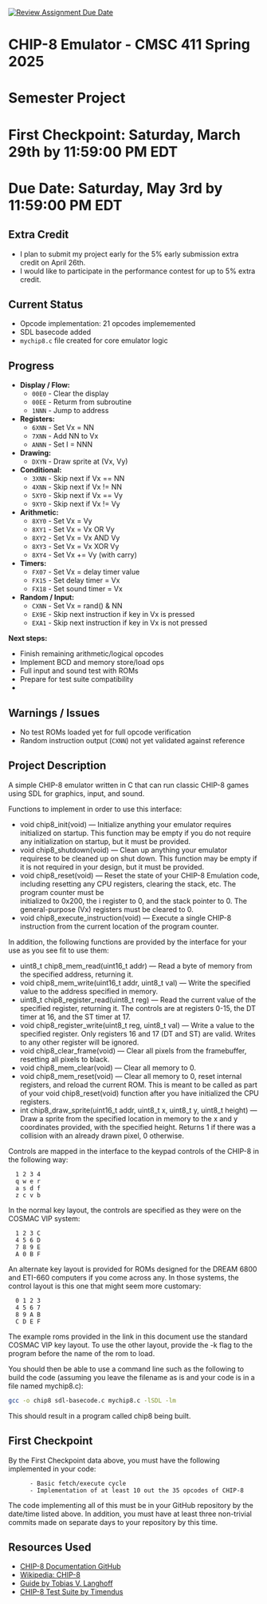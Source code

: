 [![Review Assignment Due Date](https://classroom.github.com/assets/deadline-readme-button-22041afd0340ce965d47ae6ef1cefeee28c7c493a6346c4f15d667ab976d596c.svg)](https://classroom.github.com/a/XpvI6cTa)
# CHIP-8 Emulator - CMSC 411 Spring 2025

# Semester Project

# First Checkpoint: Saturday, March 29th by 11:59:00 PM EDT

# Due Date: Saturday, May 3rd by 11:59:00 PM EDT

## Extra Credit
- I plan to submit my project early for the 5% early submission extra  
  credit on April 26th.
- I would like to participate in the performance contest for up to 5% extra 
  credit.

## Current Status

- Opcode implementation: 21 opcodes implememented
- SDL basecode added
- `mychip8.c` file created for core emulator logic

## Progress
 - **Display / Flow:**
    - `00E0` - Clear the display
    - `00EE` - Returm from subroutine
    - `1NNN` - Jump to address
  - **Registers:**
    - `6XNN` - Set Vx = NN
    - `7XNN` - Add NN to Vx
    - `ANNN` - Set I = NNN
  - **Drawing:**
    - `DXYN` - Draw sprite at (Vx, Vy)
  - **Conditional:**
    - `3XNN` - Skip next if Vx == NN
    - `4XNN` - Skip next if Vx != NN
    - `5XY0` - Skip next if Vx == Vy
    - `9XY0` - Skip next if Vx != Vy
  - **Arithmetic:**
    - `8XY0` - Set Vx = Vy
    - `8XY1` - Set Vx = Vx OR Vy
    - `8XY2` - Set Vx = Vx AND Vy
    - `8XY3` - Set Vx = Vx XOR Vy
    - `8XY4` - Set Vx += Vy (with carry)
  - **Timers:**
    - `FX07` - Set Vx = delay timer value
    - `FX15` - Set delay timer = Vx
    - `FX18` - Set sound timer = Vx
  - **Random / Input:**
    - `CXNN` - Set Vx = rand() & NN
    - `EX9E` - Skip next instruction if key in Vx is pressed
    - `EXA1` - Skip next instruction if key in Vx is not pressed

   
   **Next steps:**
  - Finish remaining arithmetic/logical opcodes
  - Implement BCD and memory store/load ops
  - Full input and sound test with ROMs
  - Prepare for test suite compatibility
  - 
## Warnings / Issues
- No test ROMs loaded yet for full opcode verification
- Random instruction output (`CXNN`) not yet validated against reference

## Project Description

A simple CHIP-8 emulator written in C that can run classic CHIP-8 games using SDL for graphics, input, and sound.

Functions to implement in order to use this interface:

- void chip8_init(void) — Initialize anything your emulator requires initialized on startup. This function may be empty if you do not require any initialization on startup,     but it must be provided.
- void chip8_shutdown(void) — Clean up anything your emulator requirese to be cleaned up on shut down. This function may be empty if it is not required in your design, but 
   it must be provided.
- void chip8_reset(void) — Reset the state of your CHIP-8 Emulation code, including resetting any CPU registers, clearing the stack, etc. The program counter must be       
  initialized to 0x200, the i register to 0, and the stack pointer to 0. The general-purpose (Vx) registers must be cleared to 0.
- void chip8_execute_instruction(void) — Execute a single CHIP-8 instruction from the current location of the program counter.
  
In addition, the following functions are provided by the interface for your use as you see fit to use them:
- uint8_t chip8_mem_read(uint16_t addr) — Read a byte of memory from the specified address, returning it.
- void chip8_mem_write(uint16_t addr, uint8_t val) — Write the specified value to the address specified in memory.
- uint8_t chip8_register_read(uint8_t reg) — Read the current value of the specified register, returning it. The controls are at registers 0-15, the DT timer at 16, and the    ST timer at 17.
- void chip8_register_write(uint8_t reg, uint8_t val) — Write a value to the specified register. Only registers 16 and 17 (DT and ST) are valid. Writes to any other register 
  will be ignored.
- void chip8_clear_frame(void) — Clear all pixels from the framebuffer, resetting all pixels to black.
- void chip8_mem_clear(void) — Clear all memory to 0.
- void chip8_mem_reset(void) — Clear all memory to 0, reset internal registers, and reload the current ROM. This is meant to be called as part of your void chip8_reset(void) 
  function after you have initialized the CPU registers.
- int chip8_draw_sprite(uint16_t addr, uint8_t x, uint8_t y, uint8_t height) — Draw a sprite from the specified location in memory to the x and y coordinates provided, with    the specified height. Returns 1 if there was a collision with an already drawn pixel, 0 otherwise.

Controls are mapped in the interface to the keypad controls of the CHIP-8 in the following way:

      1 2 3 4
      q w e r
      a s d f
      z c v b

In the normal key layout, the controls are specified as they were on the COSMAC VIP system:

      1 2 3 C
      4 5 6 D
      7 8 9 E
      A 0 B F

An alternate key layout is provided for ROMs designed for the DREAM 6800 and ETI-660 computers if you come across any. In those systems, the control layout is this one that might seem more customary:

      0 1 2 3
      4 5 6 7
      8 9 A B
      C D E F

The example roms provided in the link in this document use the standard COSMAC VIP key layout. To use the other layout, provide the -k flag to the program before the name of the rom to load.


You should then be able to use a command line such as the following to build the code (assuming you leave the filename as is and your code is in a file named mychip8.c):

```bash
gcc -o chip8 sdl-basecode.c mychip8.c -lSDL -lm

```
This should result in a program called chip8 being built.

## First Checkpoint

By the First Checkpoint data above, you must have the following implemented in your code:

          - Basic fetch/execute cycle
          - Implementation of at least 10 out the 35 opcodes of CHIP-8
          
The code implementing all of this must be in your GitHub repository by the date/time listed above. In addition, you must have at least three non-trivial commits made on separate days to your repository by this time.

## Resources Used

- [CHIP-8 Documentation GitHub](https://github.com/trapexit/chip-8_documentation)
- [Wikipedia: CHIP-8](https://en.wikipedia.org/wiki/CHIP-8)
- [Guide by Tobias V. Langhoff](https://tobiasvl.github.io/blog/write-a-chip-8-emulator/#google_vignette)
- [CHIP-8 Test Suite by Timendus](https://github.com/Timendus/chip8-test-suite)
